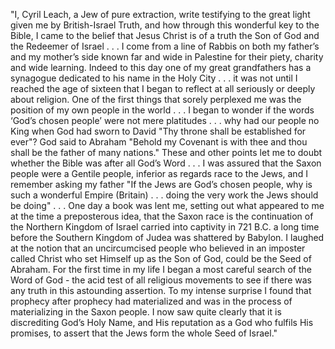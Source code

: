 "I, Cyril Leach, a Jew of pure extraction, write testifying to the great light given me by British-Israel Truth, and how through this wonderful key to the Bible, I came to the belief that Jesus Christ is of a truth the Son of God and the Redeemer of Israel . . . I come from a line of Rabbis on both my father’s and my mother’s side known far and wide in Palestine for their piety, charity and wide learning. Indeed to this day one of my great grandfathers has a synagogue dedicated to his name in the Holy City . . . it was not until I reached the age of sixteen that I began to reflect at all seriously or deeply about religion. One of the first things that sorely perplexed me was the position of my own people in the world . . . I began to wonder if the words ‘God’s chosen people’ were not mere platitudes . . . why had our people no King when God had sworn to David "Thy throne shall be established for ever"? God said to Abraham "Behold my Covenant is with thee and thou shall be the father of many nations." These and other points let me to doubt whether the Bible was after all God’s Word . . . I was assured that the Saxon people were a Gentile people, inferior as regards race to the Jews, and I remember asking my father "If the Jews are God’s chosen people, why is such a wonderful Empire (Britain) . . . doing the very work the Jews should be doing" . . . One day a book was lent me, setting out what appeared to me at the time a preposterous idea, that the Saxon race is the continuation of the Northern Kingdom of Israel carried into captivity in 721 B.C. a long time before the Southern Kingdom of Judea was shattered by Babylon. I laughed at the notion that an uncircumcised people who believed in an imposter called Christ who set Himself up as the Son of God, could be the Seed of Abraham. For the first time in my life I began a most careful search of the Word of God - the acid test of all religious movements to see if there was any truth in this astounding assertion. To my intense surprise I found that prophecy after prophecy had materialized and was in the process of materializing in the Saxon people. I now saw quite clearly that it is discrediting God’s Holy Name, and His reputation as a God who fulfils His promises, to assert that the Jews form the whole Seed of Israel."
 